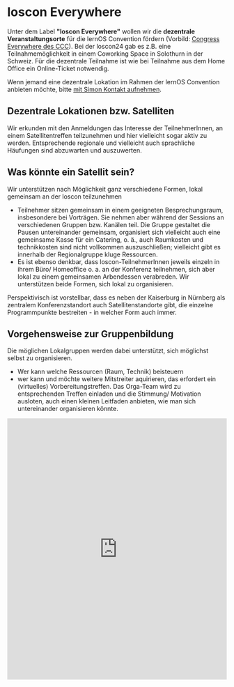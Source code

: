 # loscon Everywhere

Unter dem Label **"loscon Everywhere"** wollen wir die **dezentrale Veranstaltungsorte** für die lernOS Convention fördern (Vorbild: [Congress Everywhere des CCC](https://events.ccc.de/congress/2019/wiki/index.php/Congress_Everywhere)). Bei der loscon24 gab es z.B. eine Teilnahmemöglichkeit in einem Coworking Space in Solothurn in der Schweiz. Für die dezentrale Teilnahme ist wie bei Teilnahme aus dem Home Office ein Online-Ticket notwendig.

Wenn jemand eine dezentrale Lokation im Rahmen der lernOS Convention anbieten möchte, bitte [mit Simon Kontakt aufnehmen](mailto:simon.dueckert@cogneon.de?subject=loscon%20Everywhere).

## Dezentrale Lokationen bzw. Satelliten

Wir erkunden mit den Anmeldungen das Interesse der TeilnehmerInnen, an einem Satellitentreffen teilzunehmen und hier vielleicht sogar aktiv zu werden. 
Entsprechende regionale und vielleicht auch sprachliche Häufungen sind abzuwarten und auszuwerten. 

## Was könnte ein Satellit sein?
Wir unterstützen nach Möglichkeit ganz verschiedene Formen, lokal gemeinsam an der loscon teilzunehmen

- Teilnehmer sitzen gemeinsam in einem geeigneten Besprechungsraum, insbesondere bei Vorträgen. Sie nehmen aber während der Sessions an verschiedenen Gruppen bzw. Kanälen teil. Die Gruppe gestaltet die Pausen untereinander gemeinsam, organisiert sich  vielleicht auch eine gemeinsame Kasse für ein Catering, o. ä., auch Raumkosten und technikkosten sind nicht vollkommen auszuschließen; vielleicht gibt es innerhalb der Regionalgruppe kluge Ressourcen. 
- Es ist ebenso denkbar, dass loscon-TeilnehmerInnen jeweils einzeln in ihrem Büro/ Homeoffice o. a. an der Konferenz teilnehmen, sich aber lokal zu einem gemeinsamen Arbendessen verabreden. 
Wir unterstützen beide Formen, sich lokal zu organisieren. 

Perspektivisch ist vorstellbar, dass es neben der Kaiserburg in Nürnberg als zentralem Konferenzstandort auch Satellitenstandorte gibt, die einzelne Programmpunkte bestreiten - in welcher Form auch immer. 

## Vorgehensweise zur Gruppenbildung
Die möglichen Lokalgruppen werden dabei unterstützt, sich möglichst selbst zu organisieren. 
- Wer kann welche Ressourcen (Raum, Technik) beisteuern 
- wer kann und möchte weitere Mitstreiter aquirieren,
das erfordert ein (virtuelles) Vorbereitungstreffen.
Das Orga-Team wird zu entsprechenden Treffen einladen und die Stimmung/ Motivation ausloten, auch einen kleinen Leitfaden anbieten, wie man sich untereinander organisieren könnte. 

<iframe name="embed_readwrite" src="https://zumpad.zum.de/p/loscon25dezentrale?showControls=true&showChat=true&showLineNumbers=true&useMonospaceFont=false" width="100%" height="600" frameborder="0"></iframe>
